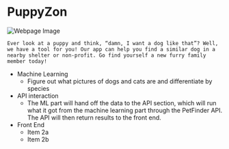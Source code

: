 # PuppyZon
![Webpage Image](/static/images/Dog3.png)

``Ever look at a puppy and think, “damn, I want a dog like that”? Well, we have a tool for you! Our app can help you find a similar dog in a nearby shelter or non-profit. Go find yourself a new furry family member today!``

* Machine Learning
  * Figure out what pictures of dogs and cats are and differentiate by species
* API interaction
  * The ML part will hand off the data to the API section, which will run what it got from the machine learning part through the PetFinder API. The API will then return results to the front end. 
* Front End
  * Item 2a
  * Item 2b
